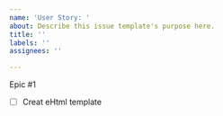 ```yaml
---
name: 'User Story: '
about: Describe this issue template's purpose here.
title: ''
labels: ''
assignees: ''

---
```


Epic #1

* [ ] Creat eHtml template
